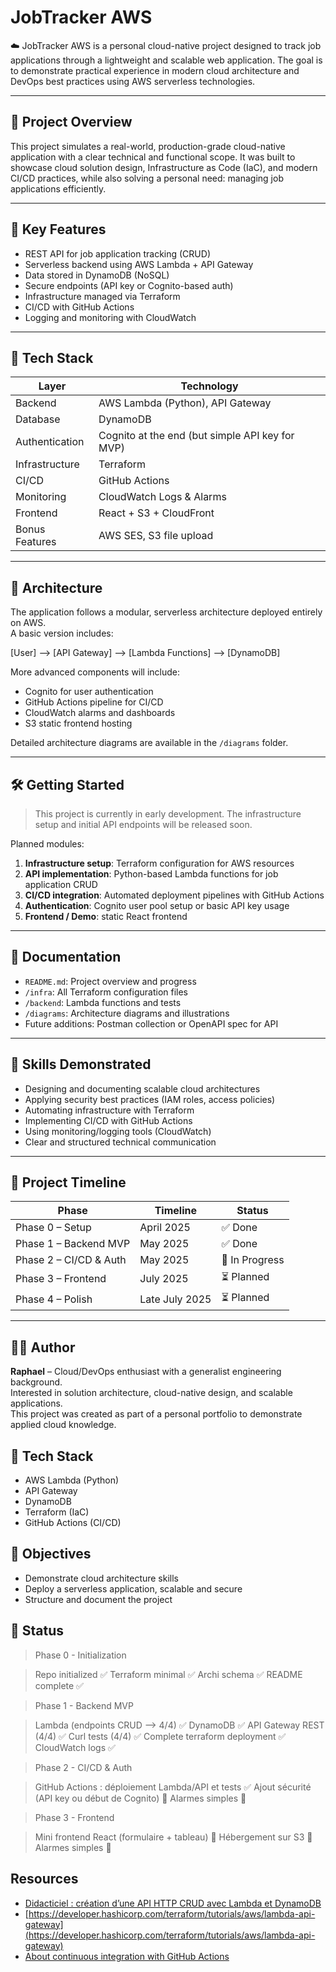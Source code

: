 # JobTracker AWS

☁️ JobTracker AWS is a personal cloud-native project designed to track job applications through a lightweight and scalable web application. The goal is to demonstrate practical experience in modern cloud architecture and DevOps best practices using AWS serverless technologies.

---

## 🚀 Project Overview

This project simulates a real-world, production-grade cloud-native application with a clear technical and functional scope. It was built to showcase cloud solution design, Infrastructure as Code (IaC), and modern CI/CD practices, while also solving a personal need: managing job applications efficiently.

---

## 📌 Key Features

- REST API for job application tracking (CRUD)
- Serverless backend using AWS Lambda + API Gateway
- Data stored in DynamoDB (NoSQL)
- Secure endpoints (API key or Cognito-based auth)
- Infrastructure managed via Terraform
- CI/CD with GitHub Actions
- Logging and monitoring with CloudWatch

---

## 🔧 Tech Stack

| Layer            | Technology        |
|------------------|-------------------|
| Backend          | AWS Lambda (Python), API Gateway |
| Database         | DynamoDB          |
| Authentication   | Cognito at the end (but simple API key for MVP) |
| Infrastructure   | Terraform         |
| CI/CD            | GitHub Actions    |
| Monitoring       | CloudWatch Logs & Alarms |
| Frontend         | React + S3 + CloudFront |
| Bonus Features   | AWS SES, S3 file upload |

---

## 📐 Architecture

The application follows a modular, serverless architecture deployed entirely on AWS.  
A basic version includes:

[User] --> [API Gateway] --> [Lambda Functions] --> [DynamoDB]

More advanced components will include:

- Cognito for user authentication
- GitHub Actions pipeline for CI/CD
- CloudWatch alarms and dashboards
- S3 static frontend hosting

Detailed architecture diagrams are available in the `/diagrams` folder.

---

## 🛠️ Getting Started

> This project is currently in early development. The infrastructure setup and initial API endpoints will be released soon.

Planned modules:

1. **Infrastructure setup**: Terraform configuration for AWS resources
2. **API implementation**: Python-based Lambda functions for job application CRUD
3. **CI/CD integration**: Automated deployment pipelines with GitHub Actions
4. **Authentication**: Cognito user pool setup or basic API key usage
5. **Frontend / Demo**: static React frontend

---

## 📄 Documentation

- `README.md`: Project overview and progress
- `/infra`: All Terraform configuration files
- `/backend`: Lambda functions and tests
- `/diagrams`: Architecture diagrams and illustrations
- Future additions: Postman collection or OpenAPI spec for API

---

## 🧠 Skills Demonstrated

- Designing and documenting scalable cloud architectures
- Applying security best practices (IAM roles, access policies)
- Automating infrastructure with Terraform
- Implementing CI/CD with GitHub Actions
- Using monitoring/logging tools (CloudWatch)
- Clear and structured technical communication

---

## 📆 Project Timeline

| Phase                 | Timeline        | Status         |
|-----------------------|-----------------|----------------|
| Phase 0 – Setup       | April 2025      | ✅ Done        |
| Phase 1 – Backend MVP | May 2025        | ✅ Done        |
| Phase 2 – CI/CD & Auth| May 2025        | 🚧 In Progress |
| Phase 3 – Frontend    | July 2025       | ⏳ Planned     |
| Phase 4 – Polish      | Late July 2025  | ⏳ Planned     |

---

## 🙋‍♂️ Author

**Raphael** – Cloud/DevOps enthusiast with a generalist engineering background.  
Interested in solution architecture, cloud-native design, and scalable applications.  
This project was created as part of a personal portfolio to demonstrate applied cloud knowledge.


## 🔧 Tech Stack

- AWS Lambda (Python)
- API Gateway
- DynamoDB
- Terraform (IaC)
- GitHub Actions (CI/CD)

## 🎯 Objectives

- Demonstrate cloud architecture skills
- Deploy a serverless application, scalable and secure
- Structure and document the project 

## 🚧 Status

> Phase 0 - Initialization

> Repo initialized ✅
> Terraform minimal ✅
> Archi schema ✅ 
> README complete ✅

> Phase 1 - Backend MVP

> Lambda (endpoints CRUD --> 4/4) ✅ 
> DynamoDB ✅
> API Gateway REST (4/4) ✅
> Curl tests (4/4) ✅ 
> Complete terraform deployment ✅
> CloudWatch logs ✅

> Phase 2 - CI/CD & Auth

> GitHub Actions : déploiement Lambda/API et tests ✅ 
> Ajout sécurité (API key ou début de Cognito) 🔲 
> Alarmes simples 🔲 

> Phase 3 - Frontend

> Mini frontend React (formulaire + tableau) 🔲 
> Hébergement sur S3 🔲 
> Alarmes simples 🔲 

## Resources

- [Didacticiel : création d’une API HTTP CRUD avec Lambda et DynamoDB](https://docs.aws.amazon.com/fr_fr/apigateway/latest/developerguide/http-api-dynamo-db.html#http-api-dynamo-db-create-function)
- [https://developer.hashicorp.com/terraform/tutorials/aws/lambda-api-gateway](https://developer.hashicorp.com/terraform/tutorials/aws/lambda-api-gateway)
- [About continuous integration with GitHub Actions](https://docs.github.com/en/actions/about-github-actions/about-continuous-integration-with-github-actions)

